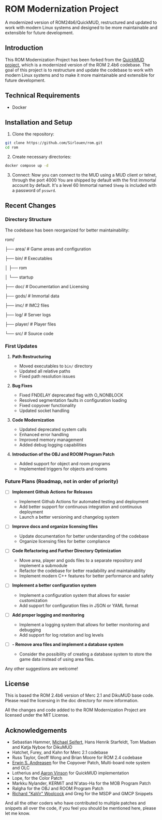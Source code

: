 
# ROM Modernization Project

A modernized version of ROM24b6/QuickMUD, restructured and updated to work with modern Linux systems and designed to be more maintainable and extensible for future development.

## Introduction

This ROM Modernization Project has been forked from the [QuickMUD project](https://github.com/avinson/rom24-quickmud), which is a modernized version of the ROM 2.4b6 codebase. The goal of this project is to restructure and update the codebase to work with modern Linux systems and to make it more maintainable and extensible for future development.

## Technical Requirements

- Docker

## Installation and Setup

1. Clone the repository:
```bash
git clone https://github.com/Sirlouen/rom.git
cd rom
```

2. Create necessary directories:
```bash
docker compose up -d
```

3. Connect:
Now you can connect to the MUD using a MUD client or telnet, through the port 4000
You are shipped by default with the first immortal account by default. 
It's a level 60 Immortal named `Shemp` is included with a password of `psswrd`.

## Recent Changes

### Directory Structure
The codebase has been reorganized for better maintainability:

rom/

├── area/ # Game areas and configuration

├── bin/ # Executables

│ ├── rom

│ └── startup

├── doc/ # Documentation and Licensing

├── gods/ # Immortal data

├── imc/ # IMC2 files

├── log/ # Server logs

├── player/ # Player files

└── src/ # Source code

### First Updates
1. **Path Restructuring**
   - Moved executables to `bin/` directory
   - Updated all relative paths
   - Fixed path resolution issues

2. **Bug Fixes**
   - Fixed FNDELAY deprecated flag with O_NONBLOCK
   - Resolved segmentation faults in configuration loading
   - Fixed copyover functionality
   - Updated socket handling

3. **Code Modernization**
   - Updated deprecated system calls
   - Enhanced error handling
   - Improved memory management
   - Added debug logging capabilities

4. **Introduction of the OBJ and ROOM Program Patch**
   - Added support for object and room programs
   - Implemented triggers for objects and rooms

### Future Plans (Roadmap, not in order of priority)

- [ ] **Implement Github Actions for Releases**
   - Implement Github Actions for automated testing and deployment
   - Add better support for continuous integration and continuous deployment
   - Launch a better versioning and changelog system

- [ ] **Improve docs and organize licensing files**
   - Update documentation for better understanding of the codebase
   - Organize licensing files for better compliance

- [ ] **Code Refactoring and Further Directory Optimization**
   - Move area, player and gods files to a separate repository and implement a submodule
   - Refactor the codebase for better readability and maintainability
   - Implement modern C++ features for better performance and safety

- [ ] **Implement a better configuration system**
   - Implement a configuration system that allows for easier customization
   - Add support for configuration files in JSON or YAML format

- [ ] **Add proper logging and monitoring**
   - Implement a logging system that allows for better monitoring and debugging
   - Add support for log rotation and log levels

- [ ] **- Remove area files and implement a database system**
   - Consider the possibility of creating a database system to store the game data instead of using area files.

Any other suggestions are welcome!

## License

This is based the ROM 2.4b6 version of Merc 2.1 and DikuMUD base code. Please read the licensing in the doc directory for more information.

All the changes and code added to the ROM Modernization Project are licensed under the MIT License.

## Acknowledgements

- Sebastian Hammer, [Michael Seifert](https://en.wikipedia.org/wiki/Michael_Seifert_(programmer)), Hans Henrik Starfeldt, Tom Madsen and Katja Nyboe for DikuMUD
- Hatchet, Furey, and Kahn for Merc 2.1 codebase
- Russ Taylor, Geoff Wong and Brian Moore for ROM 2.4 codebase
- [Erwin S. Andreasen](https://andreasen.org) for the Copyover Patch, Multi-board note system and OLC
- Lotherius and [Aaron Vinson](https://github.com/avinson) for QuickMUD implementation
- Lope, for the Color Patch
- Markku Nylander, KERMiT and N'atas-Ha for the MOB Program Patch
- Ralgha for the OBJ and ROOM Program Patch
- [Richard "KaVir" Woolcock](https://www.blogger.com/profile/16738523963280329505) and Greg for the MSDP and GMCP Snippets

And all the other coders who have contributed to multiple patches and snippets all over the code, if you feel you should be mentioned here, please let me know.